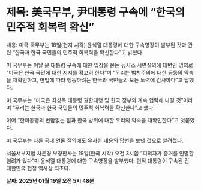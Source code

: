 # **제목: 美국무부, 尹대통령 구속에 “한국의 민주적 회복력 확신”**

  내용: 미국 국무부는 18일(현지 시각) 윤석열 대통령에 대한 구속영장이 발부된 것과 관련 “한국과 한국 국민들의 민주적 회복력을 확신한다”고 밝혔다.

미 국무부는 이날 윤 대통령 구속에 대한 입장을 묻는 뉴시스 서면질의에 대변인 명의로 “미국은 한국 국민에 대한 지지를 확고히 한다”며 “우리는 법치주의에 대한 공동의 약속을 재확인하고, 헌법에 따라 행동하려는 한국과 국민들의 모든 노력에 감사하다”고 답했다.

미 국무부는 “미국은 최상목 대통령 권한대행 및 한국 정부와 계속 협력해 나갈 것”이라며 “우리는 한국과 한국 국민들의 민주적 회복력을 확신한다”고 했다.

이어 “한미동맹의 변함없는 힘과 한국 방위에 대한 우리의 약속을 재확인한다”고 덧붙였다.

미 국무부는 다른 국내 언론 질의에도 유사한 내용의 답변을 보낸 것으로 알려졌다.

서울서부지법 차은경 부장판사는 19일(한국 시각) 오전 3시쯤 “피의자가 증거를 인멸할 염려가 있다”며 윤석열 대통령에 대한 구속영장을 발부했다. 현직 대통령이 구속된 건 대한민국 헌정 역사상 최초다.

  **날짜: 2025년 01월 19일 오전 5시 48분**